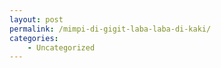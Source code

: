 ```yaml
---
layout: post
permalink: /mimpi-di-gigit-laba-laba-di-kaki/
categories:
    - Uncategorized
---
```


